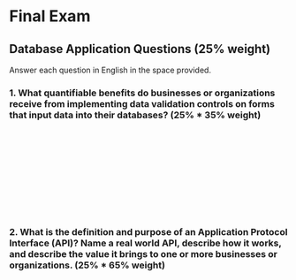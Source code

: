 # Final Exam

## Database Application Questions (25% weight)

Answer each question in English in the space provided.

### 1. What quantifiable benefits do businesses or organizations receive from implementing **data validation controls** on forms that input data into their databases? (25% * 35% weight)

<br><br><br><br><br><br><br><br><br>

### 2. What is the definition and purpose of an **Application Protocol Interface (API)**? Name a real world API, describe how it works, and describe the value it brings to one or more businesses or organizations. (25% * 65% weight)

<br><br><br><br><br><br><br><br><br>

